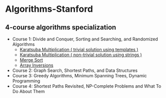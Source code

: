 # Algorithms-Stanford
## 4-course algorithms specialization
* Course 1: Divide and Conquer, Sorting and Searching, and Randomized Algorithms
  * [Karatsuba Multiplication ( trivial solution using templates )]( https://github.com/claytonjwong/Algorithms-Stanford/blob/master/course1/karatsuba_multiplication/main.cpp )
  * [Karatsuba Multiplication ( non-trivial solution using strings )]( https://github.com/claytonjwong/Algorithms-Stanford/blob/master/course1/karatsuba_multi_string/main.cpp )
  * [Merge Sort]( https://github.com/claytonjwong/Algorithms-Stanford/blob/master/course1/merge_sort/main.cpp )
  * [Array Inversions]( https://github.com/claytonjwong/Algorithms-Stanford/blob/master/course1/array_inversions/main.cpp )
* Course 2: Graph Search, Shortest Paths, and Data Structures
* Course 3: Greedy Algorithms, Minimum Spanning Trees, Dynamic Programming
* Course 4: Shortest Paths Revisited, NP-Complete Problems and What To Do About Them
